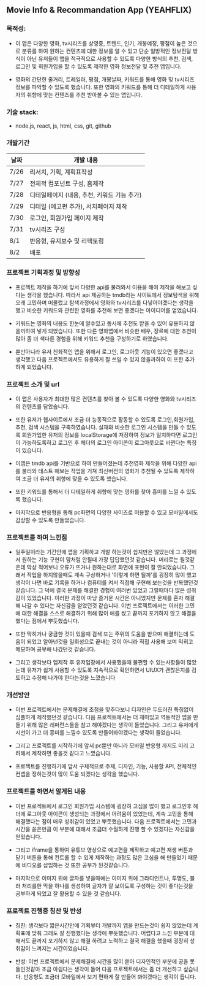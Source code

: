 ## Movie Info & Recommandation App (YEAHFLIX)

### 목적성:

- 이 앱은 다양한 영화, tv시리즈를 상영중, 트렌드, 인기, 개봉예정, 평점이 높은 것으로 분류를 하여 원하는 컨텐츠에 대한 정보를 알 수 있고 단순 일방적인 정보전달 방식이 아닌 유저들이 앱을 적극적으로 사용할 수 있도록 다양한 방식의 추천, 검색, 로그인 및 회원가입을 할 수 있도록 제작한 영화 정보전달 및 추천 앱입니다.

- 영화의 간단한 줄거리, 트레일러, 평점, 개봉날짜, 키워드를 통해 영화 및 tv시리즈 정보를 파악할 수 있도록 했습니다. 또한 영화의 키워드를 통해 더 디테일하게 사용자의 취향에 맞는 컨텐츠를 추천 받아볼 수 있는 앱입니다.

### 기술 stack:

- node.js, react, js, html, css, git, github

### 개발기간

| 날짜 | 개발 내용                                   |
| ---- | ------------------------------------------- |
| 7/26 | 리서치, 기획, 계획표작성                    |
| 7/27 | 전체적 컴포넌트 구성, 홈제작                |
| 7/28 | 디테일페이지 (내용, 추천, 키워드 기능 추가) |
| 7/29 | 디테일 (예고편 추가), 서치페이지 제작       |
| 7/30 | 로그인, 회원가입 페이지 제작                |
| 7/31 | tv시리즈 구성                               |
| 8/1  | 반응형, 유지보수 및 리팩토링                |
| 8/2  | 배포                                        |

### 프로젝트 기획과정 및 방향성

- 프로젝트 제작을 하기에 앞서 다양한 api를 불러와서 이용을 해여 제작을 해보고 싶다는 생각을 했습니다. 따라서 api 제공하는 tmdb라는 사이트에서 정보탐색을 위해 오래 고민하며 머물렀고 탐색과정에서 영화와 tv시리즈를 다넣어야겠다는 생각을 했고 비슷한 키워드와 관련한 영화를 추천해 보면 좋겠다는 아이디어를 얻었습니다.

- 키워드는 영화의 내용도 한눈에 알수있고 동시에 추천도 받을 수 있어 유용하지 않을까하여 넣게 되었습니다. 또한 다른 영화앱에서 비슷한 배우, 장르에 대한 추천이 많아 좀 더 색다른 경험을 위해 키워드 추천을 구성하기로 하였습니다.

- 뿐만아니라 유저 친화적인 앱을 위해서 로그인, 로그아웃 기능이 있으면 좋겠다고 생각했고 다음 프로젝트에서도 유용하게 잘 쓰일 수 있지 않을까하여 이 또한 추가하게 되었습니다.

### 프로젝트 소개 및 url

- 이 앱은 사용자가 최대한 많은 컨텐츠를 찾아 볼 수 있도록 다양한 영화와 tv시리즈의 컨텐츠를 담았습니다.
- 또한 유저가 웹사이트에서 조금 더 능동적으로 활동할 수 있도록 로그인,회원가입, 추천, 검색 시스템을 구축하였습니다. 실재와 비슷한 로그인 시스템을 만들 수 있도록 회원가입한 유저의 정보를 localStorage에 저장하여 정보가 일치하다면 로그인이 가능하도록하고 로그인 후 헤더의 로그인 아이콘이 로그아웃으로 바뀐다는 특징이 있습니다.

- 이앱은 tmdb api를 기반으로 하여 만들어졌는데 추천영화 제작을 위해 다양한 api를 불러와 테스트 해보는 작업을 거쳐 최신버전의 영화가 추천될 수 있도록 제작하여 조금 더 유저의 취향에 맞을 수 있도록 했습니다.

- 또한 키워드를 통해서 더 디테일하게 취향에 맞는 영화를 찾아 흥미를 느낄 수 있도록 했습니다.

- 마지막으로 반응형을 통해 pc화면의 다양한 사이즈로 이용할 수 있고 모바일에서도 감상할 수 있도록 만들었습니다.

### 프로젝트를 하며 느낀점

- 일주일이라는 기간안에 앱을 기획하고 개발 하는것이 쉽지만은 않았는데 그 과정에서 원하는 기능 구현이 맘처럼 안될때 가장 답답했던것 같습니다. 머리로는 될것같은데 막상 적어보니 오류가 뜨거나 원하는대로 화면에 표현이 잘 안되었습니다. 그래서 작업을 하지않을때도 계속 구상하거나 '이렇게 하면 될까'를 굉장히 많이 했고 생각이 나면 바로 기록을 하거나 컴퓨터를 켜서 직접해 구현해 보는것을 반복했던것 같습니다. 그 덕에 결국 문제를 해결한 경험이 여러번 있었고 그럴때마다 많은 성취감이 있었습니다. 이러한 과정이 마냥 즐거운 시간은 아니었지만 문제를 혼자 해결해 나갈 수 있다는 자신감을 얻었던것 같습니다.
  이번 프로젝트에서는 이러한 고민에 대한 해결을 스스로 해결하기 위해 많이 애를 썼고 끝까지 포기하지 않고 해결을 했다는 점에서 뿌듯했습니다.

- 또한 막히거나 궁금한 것이 있을때 검색 또는 주위의 도움을 받으며 해결하는데 도움이 되었고 알아낸것을 일회성으로 끝내는 것이 아니라 직접 사용해 보며 익히고 메모하며 공부해 나갔던것 같습니다.

- 그리고 생각보다 앱제작 후 유저입장에서 사용했을때 불편할 수 있는사항들이 많았는데 유저가 쉽게 사용할 수 있도록 지속적으로 확인하면서 UIUX가 괜찮은지를 검토하고 수정해 나가야 한다는것을 느꼈습니다

### 개선방안

- 이번 프로젝트에서는 문제해결에 초점을 맞추다보니 디자인은 두드러진 특징없이 심플하게 제작했던것 같습니다. 다음 프로젝트에서는 더 재미있고 역동적인 앱을 만들기 위해 많은 레퍼런스들을 참고 해야겠다는 생각이 들었습니다. 그리고 유저에게 시선이 가고 더 흥미를 느낄수 있도록 만들어봐야겠다는 생각이 들었습니다.

- 그리고 프로젝트를 시작하기에 앞서 pc뿐만 아니라 모바일 반응형 까지도 미리 고려해서 제작하면 좋을것 같다고 느꼈습니다.

- 프로젝트를 진행하기에 앞서 구체적으로 주제, 디자인, 기능, 사용할 API, 전체적인 컨셉을 정하는것이 많이 도움 되겠다는 생각을 했습니다.

### 프로젝트를 하면서 알게된 내용

- 이번 프로젝트에서 로그인 회원가입 시스템에 굉장히 고심을 많이 했고 로그인후 헤더에 로그아웃 아이콘이 생성되는 과정에서 어려움이 있었는데, 계속 고민을 통해 해결했다는 점이 매우 성취감이 있었고 뿌듯했습니다. 다음 프로젝트에서는 고민과 시간을 쏟은만큼 이 부분에 대해서 조금더 수월하게 진행 할 수 있겠다는 자신감을 얻었습니다.

- 그리고 iframe을 통하여 유튜브 영상으로 예고편을 제작하고 예고편 재생 버튼과 닫기 버튼을 통해 컨트롤 할 수 있게 제작하는 과정도 많은 고심을 해 만들었기 때문에 비디오를 삽입하는 것 또한 공부가 된것같습니다.

- 마지막으로 이미지 위에 글자를 넣을때에는 이미지 위에 그라디언트나, 투명도, 블러 처리를한 막을 하나를 생성하여 글자가 잘 보이도록 구성하는 것이 좋다는것을 공부하게 되었고 잘 활용할 수 있을 것 같습니다.

### 프로젝트 진행중 칭찬 및 반성

- 칭찬: 생각보다 짧은시간안에 기획부터 개발까지 앱을 만드는것이 쉽지 않았는데 계획표에 맞춰 그래도 잘 진행했다는 생각에 뿌듯했습니다. 어렵다고 느낀 부분에 대해서도 끝까지 포기하지 않고 해결 하려고 노력하고 결국 해결을 했을때 굉장히 성취감이 느껴지는 시간이었습니다.

- 반성: 이번 프로젝트에서 문제해결에 시간을 많이 쏟아 디자인적인 부분에 공을 못들인것같아 조금 아쉽다는 생각이 들어 다음 프로젝트에서는 좀 더 개선하고 싶습니다. 반응형도 조금더 모바일에서 보기 편하게 잘 만들어 봐야겠다는 생각이 듭니다.
